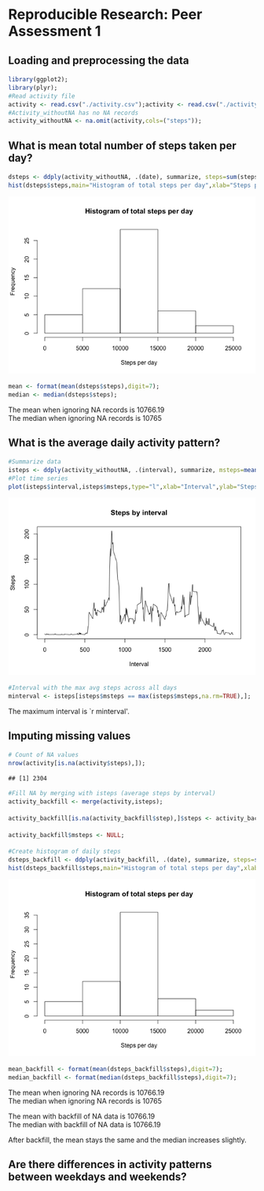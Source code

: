 # Reproducible Research: Peer Assessment 1


## Loading and preprocessing the data

```r
library(ggplot2);
library(plyr);
#Read activity file
activity <- read.csv("./activity.csv");activity <- read.csv("./activity.csv");
#Activity_withoutNA has no NA records
activity_withoutNA <- na.omit(activity,cols=("steps"));
```
  
## What is mean total number of steps taken per day?  
  

```r
dsteps <- ddply(activity_withoutNA, .(date), summarize, steps=sum(steps));
hist(dsteps$steps,main="Histogram of total steps per day",xlab="Steps per day");
```

![](PA1_template_files/figure-html/unnamed-chunk-2-1.png) 

```r
mean <- format(mean(dsteps$steps),digit=7);
median <- median(dsteps$steps);
```

  
The mean when ignoring NA records is 10766.19  
The median when ignoring NA records  is 10765
  
## What is the average daily activity pattern?

```r
#Summarize data
isteps <- ddply(activity_withoutNA, .(interval), summarize, msteps=mean(steps,na.rm=TRUE));
#Plot time series
plot(isteps$interval,isteps$msteps,type="l",xlab="Interval",ylab="Steps",main="Steps by interval");
```

![](PA1_template_files/figure-html/unnamed-chunk-3-1.png) 

```r
#Interval with the max avg steps across all days
minterval <- isteps[isteps$msteps == max(isteps$msteps,na.rm=TRUE),];
```

The maximum interval is `r minterval'.

## Imputing missing values

```r
# Count of NA values
nrow(activity[is.na(activity$steps),]);
```

```
## [1] 2304
```

```r
#Fill NA by merging with isteps (average steps by interval)
activity_backfill <- merge(activity,isteps);

activity_backfill[is.na(activity_backfill$step),]$steps <- activity_backfill[is.na(activity_backfill$step),]$msteps; 

activity_backfill$msteps <- NULL;

#Create histogram of daily steps
dsteps_backfill <- ddply(activity_backfill, .(date), summarize, steps=sum(steps));
hist(dsteps_backfill$steps,main="Histogram of total steps per day",xlab="Steps per day");
```

![](PA1_template_files/figure-html/unnamed-chunk-4-1.png) 

```r
mean_backfill <- format(mean(dsteps_backfill$steps),digit=7);
median_backfill <- format(median(dsteps_backfill$steps),digit=7);
```
      

The mean when ignoring NA records is 10766.19  
The median when ignoring NA records  is 10765  

The mean with backfill of NA data is 10766.19  
The median with backfill of NA data  is 10766.19  
  
After backfill, the mean stays the same and the median increases slightly.
  
## Are there differences in activity patterns between weekdays and weekends?
